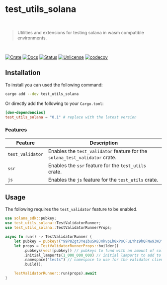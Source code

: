 # test_utils_solana

<br />

> Utilities and extensions for testing solana in wasm compatible environments.

<br />

[![Crate][crate-image]][crate-link] [![Docs][docs-image]][docs-link] [![Status][ci-status-image]][ci-status-link] [![Unlicense][unlicense-image]][unlicense-link] [![codecov][codecov-image]][codecov-link]

## Installation

To install you can used the following command:

```bash
cargo add --dev test_utils_solana
```

Or directly add the following to your `Cargo.toml`:

```toml
[dev-dependencies]
test_utils_solana = "0.1" # replace with the latest version
```

### Features

| Feature          | Description                                                                 |
| ---------------- | --------------------------------------------------------------------------- |
| `test_validator` | Enables the `test_validator` feature for the `solana_test_validator` crate. |
| `ssr`            | Enables the `ssr` feature for the `test_utils` crate.                       |
| `js`             | Enables the `js` feature for the `test_utils` crate.                        |

## Usage

The following requires the `test_validator` feature to be enabled.

```rust
use solana_sdk::pubkey;
use test_utils_solana::TestValidatorRunner;
use test_utils_solana::TestValidatorRunnerProps;

async fn run() -> TestValidatorRunner {
	let pubkey = pubkey!("99P8ZgtJYe1buSK8JXkvpLh8xPsCFuLYhz9hQFNw93WJ");
	let props = TestValidatorRunnerProps::builder()
		.pubkeys(vec![pubkey]) // pubkeys to fund with an amount of sol each
		.initial_lamports(1_000_000_000) // initial lamports to add to each pubkey account
		.namespace("tests") // namespace to use for the validator client rpc
		.build();

	TestValidatorRunner::run(props).await
}
```

[crate-image]: https://img.shields.io/crates/v/test_utils_solana.svg
[crate-link]: https://crates.io/crates/test_utils_solana
[docs-image]: https://docs.rs/test_utils_solana/badge.svg
[docs-link]: https://docs.rs/test_utils_solana/
[ci-status-image]: https://github.com/ifiokjr/wasm_solana/workflows/ci/badge.svg
[ci-status-link]: https://github.com/ifiokjr/wasm_solana/actions?query=workflow:ci
[unlicense-image]: https://img.shields.io/badge/license-Unlicence-blue.svg
[unlicense-link]: https://opensource.org/license/unlicense
[codecov-image]: https://codecov.io/github/ifiokjr/wasm_solana/graph/badge.svg?token=87K799Q78I
[codecov-link]: https://codecov.io/github/ifiokjr/wasm_solana
